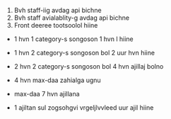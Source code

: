 1. Bvh staff-iig avdag api bichne
2. Bvh staff avialablity-g avdag api bichne
3. Front deeree tootsoolol hiine

- 1 hvn 1 category-s songoson 1 hvn l hiine
- 1 hvn 2 category-s songoson bol 2 uur hvn hiine
- 2 hvn 2 category-s songoson bol 4 hvn ajillaj bolno

- 4 hvn max-daa zahialga ugnu
- max-daa 7 hvn ajillana
- 1 ajiltan sul zogsohgvi vrgeljlvvleed uur ajil hiine
